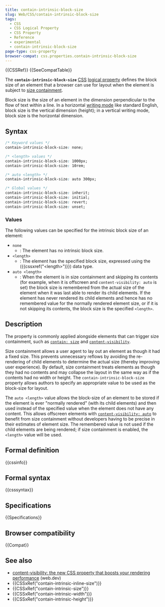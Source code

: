 ```yaml
---
title: contain-intrinsic-block-size
slug: Web/CSS/contain-intrinsic-block-size
tags:
  - CSS
  - CSS Logical Property
  - CSS Property
  - Reference
  - experimental
  - contain-intrinsic-block-size
page-type: css-property
browser-compat: css.properties.contain-intrinsic-block-size
---
```


{{CSSRef}} {{SeeCompatTable}}

The **`contain-intrinsic-block-size`** [CSS](/en-US/docs/Web/CSS) [logical property](/en-US/docs/Web/CSS/CSS_Logical_Properties) defines the block size of an element that a browser can use for layout when the element is subject to [size containment](/en-US/docs/Web/CSS/CSS_Containment#size_containment).

Block size is the size of an element in the dimension perpendicular to the flow of text within a line. In a horizontal [writing mode](/en-US/docs/Web/CSS/writing-mode) like standard English, block size is the vertical dimension (height); in a vertical writing mode, block size is the horizontal dimension.

## Syntax

```css
/* Keyword values */
contain-intrinsic-block-size: none;

/* <length> values */
contain-intrinsic-block-size: 1000px;
contain-intrinsic-block-size: 10rem;

/* auto <length> */
contain-intrinsic-block-size: auto 300px;

/* Global values */
contain-intrinsic-block-size: inherit;
contain-intrinsic-block-size: initial;
contain-intrinsic-block-size: revert;
contain-intrinsic-block-size: unset;
```

### Values

The following values can be specified for the intrinsic block size of an element:

- `none`
  - : The element has no intrinsic block size.
- `<length>`
  - : The element has the specified block size, expressed using the ({{cssxref("&lt;length&gt;")}}) data type.
- `auto <length>`
  - : When the element is in size containment and skipping its contents (for example, when it is offscreen and `content-visibility: auto` is set) the block size is remembered from the actual size of the element when it was last able to render its child elements.
    If the element has never rendered its child elements and hence has no remembered value for the normally rendered element size, or if it is not skipping its contents, the block size is the specified `<length>`.

## Description

The property is commonly applied alongside elements that can trigger size containment, such as [`contain: size`](/en-US/docs/Web/CSS/contain) and [`content-visibility`](/en-US/docs/Web/CSS/content-visibility).

Size containment allows a user agent to lay out an element as though it had a fixed size.
This prevents unnecessary reflows by avoiding the re-rendering of child elements to determine the actual size (thereby improving user experience).
By default, size containment treats elements as though they had no contents and may collapse the layout in the same way as if the contents had no width or height.
The `contain-intrinsic-block-size` property allows authors to specify an appropriate value to be used as the block-size for layout.

The `auto <length>` value allows the block-size of an element to be stored if the element is ever "normally rendered" (with its child elements) and then used instead of the specified value when the element does not have any content.
This allows offscreen elements with [`content-visibility: auto`](/en-US/docs/Web/CSS/content-visibility) to benefit from size containment without developers having to be precise in their estimates of element size.
The remembered value is not used if the child elements are being rendered; if size containment is enabled, the `<length>` value will be used.

## Formal definition

{{cssinfo}}

## Formal syntax

{{csssyntax}}

## Specifications

{{Specifications}}

## Browser compatibility

{{Compat}}

## See also

- [content-visibility: the new CSS property that boosts your rendering performance](https://web.dev/content-visibility/) (web.dev)
- {{CSSxRef("contain-intrinsic-inline-size")}}
- {{CSSxRef("contain-intrinsic-size")}}
- {{CSSxRef("contain-intrinsic-width")}}
- {{CSSxRef("contain-intrinsic-height")}}
